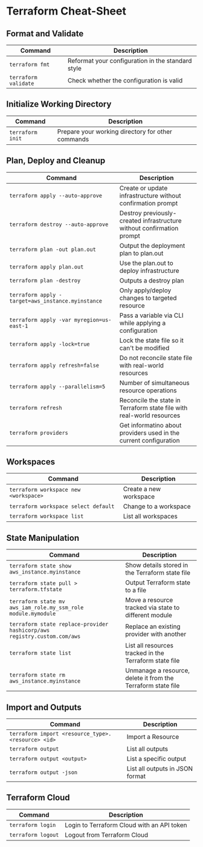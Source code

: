 # Terraform Cheat-Sheet

## Format and Validate

| Command | Description |
| --- | --- |
| `terraform fmt` | Reformat your configuration in the standard style |
| `terraform validate` | Check whether the configuration is valid |

## Initialize Working Directory

| Command | Description |
| --- | --- |
| `terraform init` | Prepare your working directory for other commands |

## Plan, Deploy and Cleanup

| Command | Description |
| --- | --- |
| `terraform apply --auto-approve` | Create or update infrastructure without confirmation prompt |
| `terraform destroy --auto-approve` | Destroy previously-created infrastructure without confirmation prompt |
| `terraform plan -out plan.out` | Output the deployment plan to plan.out |
| `terraform apply plan.out` | Use the plan.out to deploy infrastructure |
| `terraform plan -destroy` | Outputs a destroy plan |
| `terraform apply -target=aws_instance.myinstance` | Only apply/deploy changes to targeted resource |
| `terraform apply -var myregion=us-east-1` | Pass a variable via CLI while applying a configuration |
| `terraform apply -lock=true` | Lock the state file so it can't be modified |
| `terraform apply refresh=false` | Do not reconcile state file with real-world resources |
| `terraform apply --parallelism=5` | Number of simultaneous resource operations |
| `terraform refresh` | Reconcile the state in Terraform state file with real-world resources |
| `terraform providers` | Get informatino about providers used in the current configuration |

## Workspaces

| Command | Description |
| --- | --- |
| `terraform workspace new <workspace>` | Create a new workspace |
| `terraform workspace select default` | Change to a workspace |
| `terraform workspace list` | List all workspaces |

## State Manipulation

| Command | Description |
| --- | --- |
| `terraform state show aws_instance.myinstance` | Show details stored in the Terraform state file |
| `terraform state pull > terraform.tfstate` | Output Terraform state to a file |
| `terraform state mv aws_iam_role.my_ssm_role module.mymodule` | Move a resource tracked via state to different module |
| `terraform state replace-provider hashicorp/aws registry.custom.com/aws` | Replace an existing provider with another |
| `terraform state list` | List all resources tracked in the Terraform state file |
| `terraform state rm aws_instance.myinstance` | Unmanage a resource, delete it from the Terraform state file |

## Import and Outputs

| Command | Description |
| --- | --- |
| `terraform import <resource_type>.<resource> <id>` | Import a Resource |
| `terraform output` | List all outputs |
| `terraform output <output>` | List a specific output |
| `terraform output -json` | List all outputs in JSON format |

## Terraform Cloud

| Command | Description |
| --- | --- |
| `terraform login` | Login to Terraform Cloud with an API token |
| `terraform logout` | Logout from Terraform Cloud |
